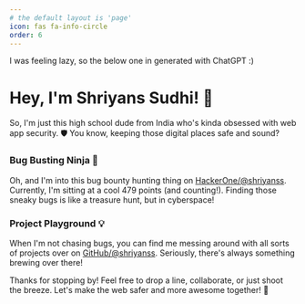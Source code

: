```yaml
---
# the default layout is 'page'
icon: fas fa-info-circle
order: 6
---
```


<!-- > Add Markdown syntax content to file `_tabs/about.md`{: .filepath } and it will show up on this page.
{: .prompt-tip } -->

I was feeling lazy, so the below one in generated with ChatGPT :)

# Hey, I'm Shriyans Sudhi! 👋

So, I'm just this high school dude from India who's kinda obsessed with web app security. 🛡️ You know, keeping those digital places safe and sound?

### Bug Busting Ninja 🐞

Oh, and I'm into this bug bounty hunting thing on [HackerOne/@shriyanss](https://hackerone.com/shriyanss). Currently, I'm sitting at a cool 479 points (and counting!). Finding those sneaky bugs is like a treasure hunt, but in cyberspace!

### Project Playground 💡

When I'm not chasing bugs, you can find me messing around with all sorts of projects over on [GitHub/@shriyanss](https://github.com/shriyanss). Seriously, there's always something brewing over there!

Thanks for stopping by! Feel free to drop a line, collaborate, or just shoot the breeze. Let's make the web safer and more awesome together! 🚀
